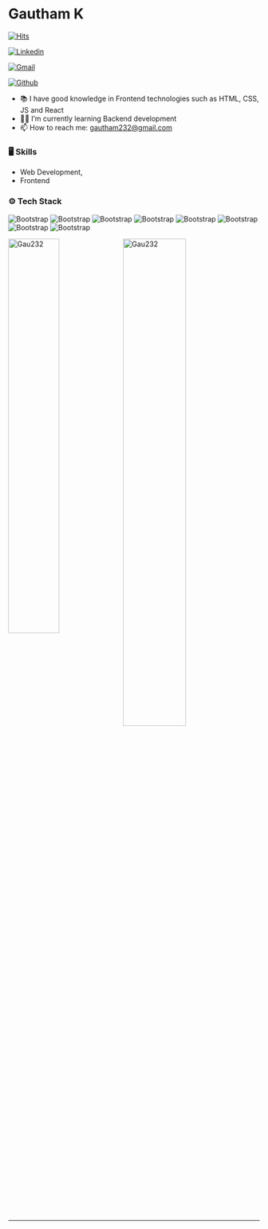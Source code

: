 # Gautham K

[![Hits](https://hits.seeyoufarm.com/api/count/incr/badge.svg?url=https%3A%2F%2Fgithub.com%2FGau232%2FGau232&count_bg=%2379C83D&title_bg=%23555555&icon=&icon_color=%23E7E7E7&title=Profile+Views&edge_flat=false)](https://hits.seeyoufarm.com)

[![Linkedin](https://img.shields.io/badge/-LinkedIn-blue?style=flat&logo=Linkedin&logoColor=white)](https://www.linkedin.com/in/gautham-k232/)

[![Gmail](https://img.shields.io/badge/-Gmail-c14438?style=flat&logo=Gmail&logoColor=white)](mailto:gautham232@gmail.com)

[![Github](https://img.shields.io/github/followers/Gau232?label=Follow&style=social)](https://github.com/Gau232)

- 📚 I have good knowledge in Frontend technologies such as HTML, CSS, JS and React
- 👨‍💻 I’m currently learning Backend development
- 📫 How to reach me: gautham232@gmail.com


### 🖥 Skills

- Web Development,
- Frontend
### ⚙️ Tech Stack

![Bootstrap](https://img.shields.io/badge/-HTML-05122A?style=flat-square&logo=HTML&color=353535) ![Bootstrap](https://img.shields.io/badge/-CSS-05122A?style=flat-square&logo=CSS&color=353535) ![Bootstrap](https://img.shields.io/badge/-Javascript-05122A?style=flat-square&logo=Javascript&color=353535) ![Bootstrap](https://img.shields.io/badge/-React-05122A?style=flat-square&logo=React&color=353535) ![Bootstrap](https://img.shields.io/badge/-Redux-05122A?style=flat-square&logo=Redux&color=353535) ![Bootstrap](https://img.shields.io/badge/-Node-05122A?style=flat-square&logo=Node&color=353535) ![Bootstrap](https://img.shields.io/badge/-Express-05122A?style=flat-square&logo=Express&color=353535) ![Bootstrap](https://img.shields.io/badge/-MongoDB-05122A?style=flat-square&logo=MongoDB&color=353535)

<div>
  <img width="45%" align="left" src="https://github-readme-stats.vercel.app/api/top-langs?username=Gau232&show_icons=true&locale=en&layout=compact" alt="Gau232" />
  <img width="50%"  src="https://github-readme-streak-stats.herokuapp.com/?user=Gau232&" alt="Gau232" />
</div>


---
